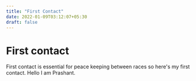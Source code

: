 ```yaml
---
title: "First Contact"
date: 2022-01-09T03:12:07+05:30
draft: false
---
```


# First contact

First contact is essential for peace keeping between races so here's my first contact.
Hello I am Prashant.

